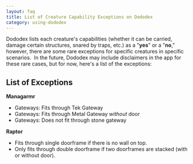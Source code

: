```yaml
---
layout: faq
title: List of Creature Capability Exceptions on Dododex
category: using-dododex
---
```


Dododex lists each creature's capabilities (whether it can be carried, damage certain structures, snared by traps, etc.) as a "**yes**" or a "**no**," however, there are some rare exceptions for specific creatures in specific scenarios. 
In the future, Dododex may include disclaimers in the app for these rare cases, but for now, here's a list of the exceptions:

## List of Exceptions

**Managarmr**
- Gateways: Fits through Tek Gateway
- Gateways: Fits through Metal Gateway *without* door
- Gateways: Does not fit through stone gateway

**Raptor**
* Fits through single doorframe if there is no wall on top.
* Only fits through double doorframe if two doorframes are stacked (with or without door).





  


